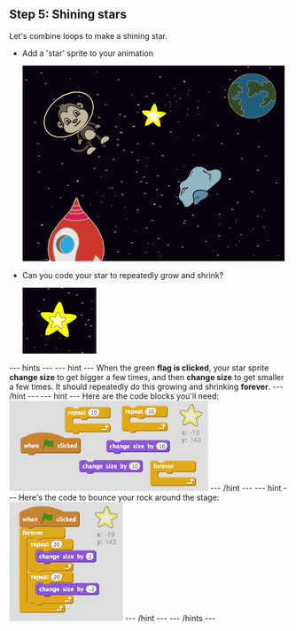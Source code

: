 ## Step 5: Shining stars

Let's combine loops to make a shining star.

+ Add a 'star' sprite to your animation

	![Adding a star sprite](images/space-star-sprite.png)

+ Can you code your star to repeatedly grow and shrink?

    ![Testing a shining star](images/space-star-test.png)

--- hints ---
--- hint ---
When the green __flag is clicked__, your star sprite __change size__ to get bigger a few times, and then __change size__ to get smaller a few times. It should repeatedly do this growing and shrinking __forever__.
--- /hint ---
--- hint ---
Here are the code blocks you'll need:
![Blocks for a shining star](images/space-star-blocks.png)
--- /hint ---
--- hint ---
Here's the code to bounce your rock around the stage:
![Code for a shining star](images/space-star-code.png)
--- /hint ---
--- /hints ---
